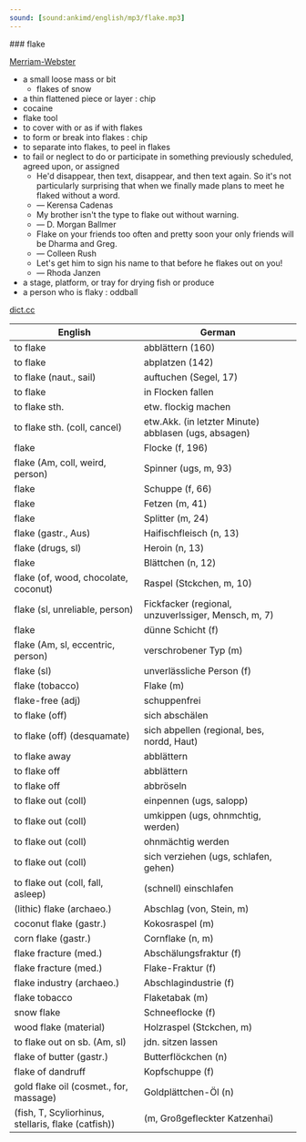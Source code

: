 ```yaml
---
sound: [sound:ankimd/english/mp3/flake.mp3]
---
```


\### flake

[Merriam-Webster](https://www.merriam-webster.com/dictionary/flake)

- a small loose mass or bit
    - flakes of snow
- a thin flattened piece or layer : chip
- cocaine
- flake tool
- to cover with or as if with flakes
- to form or break into flakes : chip
- to separate into flakes, to peel in flakes
- to fail or neglect to do or participate in something previously scheduled, agreed upon, or assigned
    - He'd disappear, then text, disappear, and then text again. So it's not particularly surprising that when we finally made plans to meet he flaked without a word.
    - — Kerensa Cadenas
    - My brother isn't the type to flake out without warning.
    - — D. Morgan Ballmer
    - Flake on your friends too often and pretty soon your only friends will be Dharma and Greg.
    - — Colleen Rush
    - Let's get him to sign his name to that before he flakes out on you!
    - — Rhoda Janzen
- a stage, platform, or tray for drying fish or produce
- a person who is flaky : oddball

[dict.cc](https://www.dict.cc/flake)

| English        | German       |
| -------------- | ------------ |
| to flake | abblättern (160) |
| to flake | abplatzen (142) |
| to flake (naut., sail) | auftuchen (Segel, 17) |
| to flake | in Flocken fallen |
| to flake sth. | etw. flockig machen |
| to flake sth. (coll, cancel) | etw.Akk. (in letzter Minute) abblasen (ugs, absagen) |
| flake | Flocke (f, 196) |
| flake (Am, coll, weird, person) | Spinner (ugs, m, 93) |
| flake | Schuppe (f, 66) |
| flake | Fetzen (m, 41) |
| flake | Splitter (m, 24) |
| flake (gastr., Aus) | Haifischfleisch (n, 13) |
| flake (drugs, sl) | Heroin (n, 13) |
| flake | Blättchen (n, 12) |
| flake (of, wood, chocolate, coconut) | Raspel (Stckchen, m, 10) |
| flake (sl, unreliable, person) | Fickfacker (regional, unzuverlssiger, Mensch, m, 7) |
| flake | dünne Schicht (f) |
| flake (Am, sl, eccentric, person) | verschrobener Typ (m) |
| flake (sl) | unverlässliche Person (f) |
| flake (tobacco) | Flake (m) |
| flake-free (adj) | schuppenfrei |
| to flake (off) | sich abschälen |
| to flake (off) (desquamate) | sich abpellen (regional, bes, nordd, Haut) |
| to flake away | abblättern |
| to flake off | abblättern |
| to flake off | abbröseln |
| to flake out (coll) | einpennen (ugs, salopp) |
| to flake out (coll) | umkippen (ugs, ohnmchtig, werden) |
| to flake out (coll) | ohnmächtig werden |
| to flake out (coll) | sich verziehen (ugs, schlafen, gehen) |
| to flake out (coll, fall, asleep) | (schnell) einschlafen |
| (lithic) flake (archaeo.) | Abschlag (von, Stein, m) |
| coconut flake (gastr.) | Kokosraspel (m) |
| corn flake (gastr.) | Cornflake (n, m) |
| flake fracture (med.) | Abschälungsfraktur (f) |
| flake fracture (med.) | Flake-Fraktur (f) |
| flake industry (archaeo.) | Abschlagindustrie (f) |
| flake tobacco | Flaketabak (m) |
| snow flake | Schneeflocke (f) |
| wood flake (material) | Holzraspel (Stckchen, m) |
| to flake out on sb. (Am, sl) | jdn. sitzen lassen |
| flake of butter (gastr.) | Butterflöckchen (n) |
| flake of dandruff | Kopfschuppe (f) |
| gold flake oil (cosmet., for, massage) | Goldplättchen-Öl (n) |
|  (fish, T, Scyliorhinus, stellaris, flake (catfish)) |  (m, Großgefleckter Katzenhai) |
